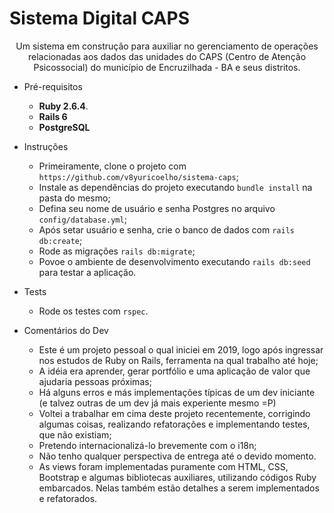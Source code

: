 # Sistema Digital CAPS
<p align="center">Um sistema em construção para auxiliar no gerenciamento de operações relacionadas aos dados das unidades do CAPS (Centro de Atenção Psicossocial) do município de Encruzilhada - BA e seus distritos. </p>

<!--ts-->
  * Pré-requisitos
      * **Ruby 2.6.4**.
      * **Rails 6**
      * **PostgreSQL**

  * Instruções
      * Primeiramente, clone o projeto com `https://github.com/v8yuricoelho/sistema-caps`;
      * Instale as dependências do projeto executando `bundle install` na pasta do mesmo;
      * Defina seu nome de usuário e senha Postgres no arquivo `config/database.yml`;
      * Após setar usuário e senha, crie o banco de dados com `rails db:create`;
      * Rode as migrações `rails db:migrate`;
      * Povoe o ambiente de desenvolvimento executando `rails db:seed` para testar a aplicação.
  
  * Tests
    * Rode os testes com `rspec`.

  * Comentários do Dev
    * Este é um projeto pessoal o qual iniciei em 2019, logo após ingressar nos estudos de Ruby on Rails, ferramenta na qual trabalho até hoje;
    * A idéia era aprender, gerar portfólio e uma aplicação de valor que ajudaria pessoas próximas;
    * Há alguns erros e más implementações típicas de um dev iniciante (e talvez outras de um dev já mais experiente mesmo =P)
    * Voltei a trabalhar em cima deste projeto recentemente, corrigindo algumas coisas, realizando refatorações e implementando testes, que não existiam;
    * Pretendo internacionalizá-lo brevemente com o i18n;
    * Não tenho qualquer perspectiva de entrega até o devido momento.
    * As views foram implementadas puramente com HTML, CSS, Bootstrap e algumas bibliotecas auxiliares, utilizando códigos Ruby embarcados. Nelas também estão detalhes a serem implementados e refatorados.
<!--te-->
